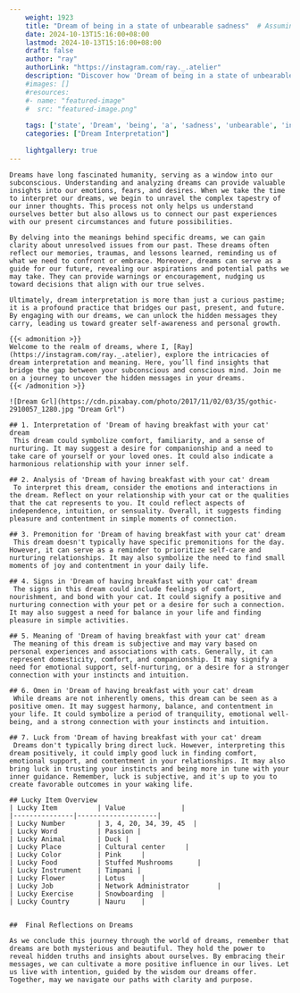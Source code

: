 ```yaml
---
    weight: 1923
    title: "Dream of being in a state of unbearable sadness"  # Assuming 'title' column exists
    date: 2024-10-13T15:16:00+08:00
    lastmod: 2024-10-13T15:16:00+08:00
    draft: false
    author: "ray"
    authorLink: "https://instagram.com/ray._.atelier"
    description: "Discover how 'Dream of being in a state of unbearable sadness' can interpret your future and uncover its significant meanings in your life."
    #images: []
    #resources:
    #- name: "featured-image"
    #  src: "featured-image.png"
    
    tags: ['state', 'Dream', 'being', 'a', 'sadness', 'unbearable', 'in', 'of']
    categories: ["Dream Interpretation"]
    
    lightgallery: true
---
```

    
    Dreams have long fascinated humanity, serving as a window into our subconscious. Understanding and analyzing dreams can provide valuable insights into our emotions, fears, and desires. When we take the time to interpret our dreams, we begin to unravel the complex tapestry of our inner thoughts. This process not only helps us understand ourselves better but also allows us to connect our past experiences with our present circumstances and future possibilities.
    
    By delving into the meanings behind specific dreams, we can gain clarity about unresolved issues from our past. These dreams often reflect our memories, traumas, and lessons learned, reminding us of what we need to confront or embrace. Moreover, dreams can serve as a guide for our future, revealing our aspirations and potential paths we may take. They can provide warnings or encouragement, nudging us toward decisions that align with our true selves.
    
    Ultimately, dream interpretation is more than just a curious pastime; it is a profound practice that bridges our past, present, and future. By engaging with our dreams, we can unlock the hidden messages they carry, leading us toward greater self-awareness and personal growth.
    
    {{< admonition >}}
    Welcome to the realm of dreams, where I, [Ray](https://instagram.com/ray._.atelier), explore the intricacies of dream interpretation and meaning. Here, you’ll find insights that bridge the gap between your subconscious and conscious mind. Join me on a journey to uncover the hidden messages in your dreams.
    {{< /admonition >}}
    
    ![Dream Grl](https://cdn.pixabay.com/photo/2017/11/02/03/35/gothic-2910057_1280.jpg "Dream Grl")
    
    ## 1. Interpretation of 'Dream of having breakfast with your cat' dream
     This dream could symbolize comfort, familiarity, and a sense of nurturing. It may suggest a desire for companionship and a need to take care of yourself or your loved ones. It could also indicate a harmonious relationship with your inner self.
    
    ## 2. Analysis of 'Dream of having breakfast with your cat' dream
     To interpret this dream, consider the emotions and interactions in the dream. Reflect on your relationship with your cat or the qualities that the cat represents to you. It could reflect aspects of independence, intuition, or sensuality. Overall, it suggests finding pleasure and contentment in simple moments of connection.
    
    ## 3. Premonition for 'Dream of having breakfast with your cat' dream
     This dream doesn't typically have specific premonitions for the day. However, it can serve as a reminder to prioritize self-care and nurturing relationships. It may also symbolize the need to find small moments of joy and contentment in your daily life.
    
    ## 4. Signs in 'Dream of having breakfast with your cat' dream
     The signs in this dream could include feelings of comfort, nourishment, and bond with your cat. It could signify a positive and nurturing connection with your pet or a desire for such a connection. It may also suggest a need for balance in your life and finding pleasure in simple activities.
    
    ## 5. Meaning of 'Dream of having breakfast with your cat' dream
     The meaning of this dream is subjective and may vary based on personal experiences and associations with cats. Generally, it can represent domesticity, comfort, and companionship. It may signify a need for emotional support, self-nurturing, or a desire for a stronger connection with your instincts and intuition.
    
    ## 6. Omen in 'Dream of having breakfast with your cat' dream
     While dreams are not inherently omens, this dream can be seen as a positive omen. It may suggest harmony, balance, and contentment in your life. It could symbolize a period of tranquility, emotional well-being, and a strong connection with your instincts and intuition.
    
    ## 7. Luck from 'Dream of having breakfast with your cat' dream
     Dreams don't typically bring direct luck. However, interpreting this dream positively, it could imply good luck in finding comfort, emotional support, and contentment in your relationships. It may also bring luck in trusting your instincts and being more in tune with your inner guidance. Remember, luck is subjective, and it's up to you to create favorable outcomes in your waking life.
    
    ## Lucky Item Overview
    | Lucky Item          | Value              |
    |---------------|--------------------|
    | Lucky Number        | 3, 4, 20, 34, 39, 45  |
    | Lucky Word          | Passion |
    | Lucky Animal        | Duck |
    | Lucky Place         | Cultural center     |
    | Lucky Color         | Pink     |
    | Lucky Food          | Stuffed Mushrooms      |
    | Lucky Instrument    | Timpani |
    | Lucky Flower        | Lotus    |
    | Lucky Job           | Network Administrator       |
    | Lucky Exercise      | Snowboarding  |
    | Lucky Country       | Nauru    |
    
    
    ##  Final Reflections on Dreams
    
    As we conclude this journey through the world of dreams, remember that dreams are both mysterious and beautiful. They hold the power to reveal hidden truths and insights about ourselves. By embracing their messages, we can cultivate a more positive influence in our lives. Let us live with intention, guided by the wisdom our dreams offer. Together, may we navigate our paths with clarity and purpose.
    